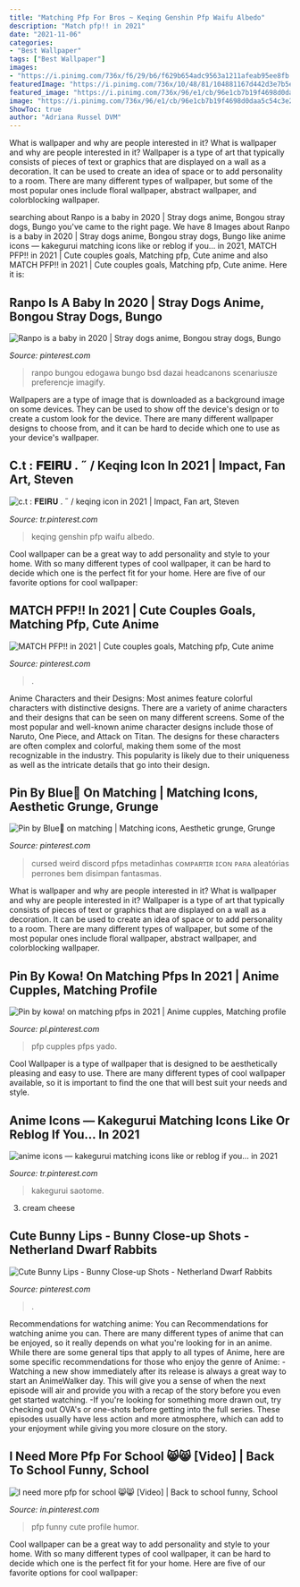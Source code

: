 ```yaml
---
title: "Matching Pfp For Bros ~ Keqing Genshin Pfp Waifu Albedo"
description: "Match pfp!! in 2021"
date: "2021-11-06"
categories:
- "Best Wallpaper"
tags: ["Best Wallpaper"]
images:
- "https://i.pinimg.com/736x/f6/29/b6/f629b654adc9563a1211afeab95ee8fb.jpg"
featuredImage: "https://i.pinimg.com/736x/10/48/81/104881167d442d3e7b5e91b79bc41f73.jpg"
featured_image: "https://i.pinimg.com/736x/96/e1/cb/96e1cb7b19f4698d0daa5c54c3e2cb28.jpg"
image: "https://i.pinimg.com/736x/96/e1/cb/96e1cb7b19f4698d0daa5c54c3e2cb28.jpg"
ShowToc: true
author: "Adriana Russel DVM"
---
```



What is wallpaper and why are people interested in it?
What is wallpaper and why are people interested in it?
Wallpaper is a type of art that typically consists of pieces of text or graphics that are displayed on a wall as a decoration. It can be used to create an idea of space or to add personality to a room. There are many different types of wallpaper, but some of the most popular ones include floral wallpaper, abstract wallpaper, and colorblocking wallpaper.

	

		
searching about Ranpo is a baby in 2020 | Stray dogs anime, Bongou stray dogs, Bungo you've came to the right page. We have 8 Images about Ranpo is a baby in 2020 | Stray dogs anime, Bongou stray dogs, Bungo like anime icons — kakegurui matching icons like or reblog if you... in 2021, MATCH PFP!! in 2021 | Cute couples goals, Matching pfp, Cute anime and also MATCH PFP!! in 2021 | Cute couples goals, Matching pfp, Cute anime. Here it is:
		
    
## Ranpo Is A Baby In 2020 | Stray Dogs Anime, Bongou Stray Dogs, Bungo

<img loading=lazy src="https://i.pinimg.com/736x/10/48/81/104881167d442d3e7b5e91b79bc41f73.jpg" onerror="this.onerror=null;this.src='https://tse2.mm.bing.net/th?id=OIP.t24If8bO3YVHF10QKS0YKAAAAA&amp;pid=15.1';" alt="Ranpo is a baby in 2020 | Stray dogs anime, Bongou stray dogs, Bungo">

_Source: pinterest.com_

>ranpo bungou edogawa bungo bsd dazai headcanons scenariusze preferencje imagify. 

	

Wallpapers are a type of image that is downloaded as a background image on some devices. They can be used to show off the device's design or to create a custom look for the device. There are many different wallpaper designs to choose from, and it can be hard to decide which one to use as your device's wallpaper.

    
## C.t : 𝐅𝐄𝐈𝐑𝐔 . ˝ / Keqing Icon In 2021 | Impact, Fan Art, Steven

<img loading=lazy src="https://i.pinimg.com/736x/a6/08/e4/a608e4dca173252b505cf07731c54e94.jpg" onerror="this.onerror=null;this.src='https://tse2.mm.bing.net/th?id=OIP.gjmZKXb9w0FQ1ppshG8wlgHaHa&amp;pid=15.1';" alt="c.t : 𝐅𝐄𝐈𝐑𝐔 . ˝ / keqing icon in 2021 | Impact, Fan art, Steven">

_Source: tr.pinterest.com_

>keqing genshin pfp waifu albedo. 

	

Cool wallpaper can be a great way to add personality and style to your home. With so many different types of cool wallpaper, it can be hard to decide which one is the perfect fit for your home. Here are five of our favorite options for cool wallpaper: 

    
## MATCH PFP!! In 2021 | Cute Couples Goals, Matching Pfp, Cute Anime

<img loading=lazy src="https://i.pinimg.com/736x/96/e1/cb/96e1cb7b19f4698d0daa5c54c3e2cb28.jpg" onerror="this.onerror=null;this.src='https://tse4.mm.bing.net/th?id=OIP._p6QIHUpO9H6Z1EOTs1klAHaIH&amp;pid=15.1';" alt="MATCH PFP!! in 2021 | Cute couples goals, Matching pfp, Cute anime">

_Source: pinterest.com_

>. 

	

Anime Characters and their Designs: Most animes feature colorful characters with distinctive designs.
There are a variety of anime characters and their designs that can be seen on many different screens. Some of the most popular and well-known anime character designs include those of Naruto, One Piece, and Attack on Titan. The designs for these characters are often complex and colorful, making them some of the most recognizable in the industry. This popularity is likely due to their uniqueness as well as the intricate details that go into their design.

    
## Pin By Blue💙 On Matching | Matching Icons, Aesthetic Grunge, Grunge

<img loading=lazy src="https://i.pinimg.com/736x/3a/a8/7f/3aa87f55f166af49f0db1800e2b14770.jpg" onerror="this.onerror=null;this.src='https://tse4.mm.bing.net/th?id=OIP.KjcWEO50aMot3BXK3j-cfAHaHP&amp;pid=15.1';" alt="Pin by Blue💙 on matching | Matching icons, Aesthetic grunge, Grunge">

_Source: pinterest.com_

>cursed weird discord pfps metadinhas ᴄᴏᴍᴘᴀʀᴛɪʀ ɪᴄᴏɴ ᴘᴀʀᴀ aleatórias perrones bem disimpan fantasmas. 

	

What is wallpaper and why are people interested in it?
What is wallpaper and why are people interested in it?
Wallpaper is a type of art that typically consists of pieces of text or graphics that are displayed on a wall as a decoration. It can be used to create an idea of space or to add personality to a room. There are many different types of wallpaper, but some of the most popular ones include floral wallpaper, abstract wallpaper, and colorblocking wallpaper.

    
## Pin By Kowa! On Matching Pfps In 2021 | Anime Cupples, Matching Profile

<img loading=lazy src="https://i.pinimg.com/736x/aa/d2/b6/aad2b6f2fc3956e584b6b8a970dd5eef.jpg" onerror="this.onerror=null;this.src='https://tse2.mm.bing.net/th?id=OIP.KDvV4Arig8gCIOiaO5c66gAAAA&amp;pid=15.1';" alt="Pin by kowa! on matching pfps in 2021 | Anime cupples, Matching profile">

_Source: pl.pinterest.com_

>pfp cupples pfps yado. 

	

Cool Wallpaper is a type of wallpaper that is designed to be aesthetically pleasing and easy to use. There are many different types of cool wallpaper available, so it is important to find the one that will best suit your needs and style.

    
## Anime Icons — Kakegurui Matching Icons Like Or Reblog If You... In 2021

<img loading=lazy src="https://i.pinimg.com/736x/f6/29/b6/f629b654adc9563a1211afeab95ee8fb.jpg" onerror="this.onerror=null;this.src='https://tse4.mm.bing.net/th?id=OIP.ELZhBUqPaxb1WgE2X031NQHaHa&amp;pid=15.1';" alt="anime icons — kakegurui matching icons like or reblog if you... in 2021">

_Source: tr.pinterest.com_

>kakegurui saotome. 

	

3. cream cheese 

    
## Cute Bunny Lips - Bunny Close-up Shots - Netherland Dwarf Rabbits

<img loading=lazy src="https://i.pinimg.com/736x/b1/00/7a/b1007a355f245448336a495c61e151a2.jpg" onerror="this.onerror=null;this.src='https://tse4.mm.bing.net/th?id=OIP.z-Rlll8mFMrJx0kKBq_8owHaEK&amp;pid=15.1';" alt="Cute Bunny Lips - Bunny Close-up Shots - Netherland Dwarf Rabbits">

_Source: pinterest.com_

>. 

	

Recommendations for watching anime: You can
Recommendations for watching anime you can. There are many different types of anime that can be enjoyed, so it really depends on what you're looking for in an anime. While there are some general tips that apply to all types of Anime, here are some specific recommendations for those who enjoy the genre of Anime: 
-Watching a new show immediately after its release is always a great way to start an AnimeWalker day. This will give you a sense of when the next episode will air and provide you with a recap of the story before you even get started watching. 
-If you're looking for something more drawn out, try checking out OVA's or one-shots before getting into the full series. These episodes usually have less action and more atmosphere, which can add to your enjoyment while giving you more closure on the story.

    
## I Need More Pfp For School 😸😸 [Video] | Back To School Funny, School

<img loading=lazy src="https://i.pinimg.com/736x/eb/43/1e/eb431e08b29efe8327ae1b0e79aa70e8.jpg" onerror="this.onerror=null;this.src='https://tse3.mm.bing.net/th?id=OIP.wjNQu5MVgvMwvaVljodmwQHaNK&amp;pid=15.1';" alt="I need more pfp for school 😸😸 [Video] | Back to school funny, School">

_Source: in.pinterest.com_

>pfp funny cute profile humor. 

	

Cool wallpaper can be a great way to add personality and style to your home. With so many different types of cool wallpaper, it can be hard to decide which one is the perfect fit for your home. Here are five of our favorite options for cool wallpaper: 

